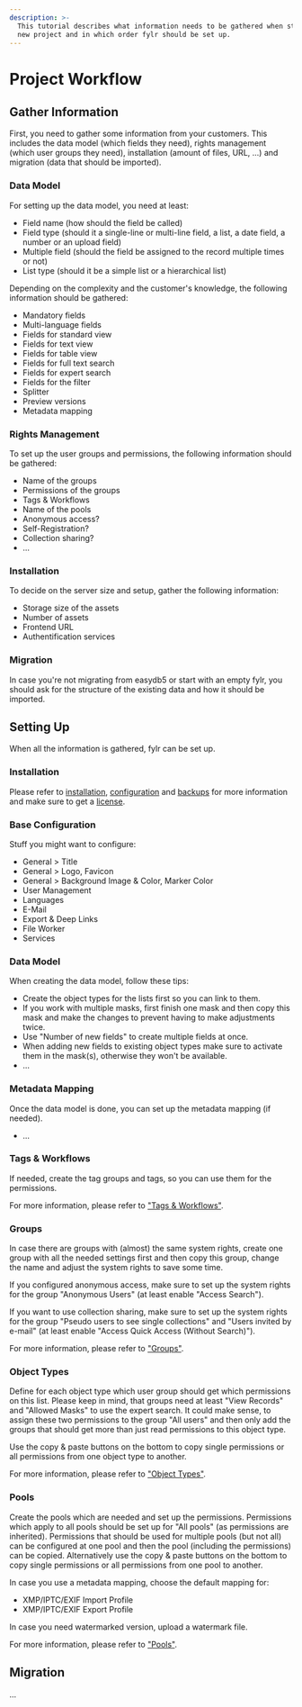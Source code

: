 ```yaml
---
description: >-
  This tutorial describes what information needs to be gathered when starting a
  new project and in which order fylr should be set up.
---
```


# Project Workflow

## Gather Information

First, you need to gather some information from your customers. This includes the data model (which fields they need), rights management (which user groups they need), installation (amount of files, URL, ...) and migration (data that should be imported).

### Data Model

For setting up the data model, you need at least:

* Field name (how should the field be called)
* Field type (should it a single-line or multi-line field, a list, a date field, a number or an upload field)
* Multiple field (should the field be assigned to the record multiple times or not)
* List type (should it be a simple list or a hierarchical list)

Depending on the complexity and the customer's knowledge, the following information should be gathered:

* Mandatory fields
* Multi-language fields
* Fields for standard view
* Fields for text view
* Fields for table view
* Fields for full text search
* Fields for expert search
* Fields for the filter
* Splitter
* Preview versions
* Metadata mapping

### Rights Management

To set up the user groups and permissions, the following information should be gathered:

* Name of the groups
* Permissions of the groups
* Tags & Workflows
* Name of the pools
* Anonymous access?
* Self-Registration?
* Collection sharing?
* ...

### Installation

To decide on the server size and setup, gather the following information:

* Storage size of the assets&#x20;
* Number of assets
* Frontend URL
* Authentification services

### Migration

In case you're not migrating from easydb5 or start with an empty fylr, you should ask for the structure of the existing data and how it should be imported.



## Setting Up

When all the information is gathered, fylr can be set up.

### Installation

Please refer to [installation](../for-system-administrators/installation/), [configuration](../for-system-administrators/configuration/) and [backups](../for-system-administrators/backup.md) for more information and make sure to get a [license](../license-management.md).

### Base Configuration

Stuff you might want to configure:

* General > Title
* General > Logo, Favicon
* General > Background Image & Color, Marker Color
* User Management
* Languages
* E-Mail
* Export & Deep Links
* File Worker
* Services

### Data Model

When creating the data model, follow these tips:&#x20;

* Create the object types for the lists first so you can link to them.
* If you work with multiple masks, first finish one mask and then copy this mask and make the changes to prevent having to make adjustments twice.
* Use "Number of new fields" to create multiple fields at once.
* When adding new fields to existing object types make sure to activate them in the mask(s), otherwise they won't be available.
* ...

### Metadata Mapping

Once the data model is done, you can set up the metadata mapping (if needed).

* ...

### Tags & Workflows

If needed, create the tag groups and tags, so you can use them for the permissions.

For more information, please refer to ["Tags & Workflows"](../for-administrators/permissions/tags-and-workflows.md).

### Groups

In case there are groups with (almost) the same system rights, create one group with all the needed settings first and then copy this group, change the name and adjust the system rights to save some time.

If you configured anonymous access, make sure to set up the system rights for the group "Anonymous Users" (at least enable "Access Search").

If you want to use collection sharing, make sure to set up the system rights for the group "Pseudo users to see single collections" and "Users invited by e-mail" (at least enable "Access Quick Access (Without Search)").

For more information, please refer to ["Groups"](../for-administrators/permissions/groups.md).

### Object Types

Define for each object type which user group should get which permissions on this list. Please keep in mind, that groups need at least "View Records" and "Allowed Masks" to use the expert search. It could make sense, to assign these two permissions to the group "All users" and then only add the groups that should get more than just read permissions to this object type.

Use the copy & paste buttons on the bottom to copy single permissions or all permissions from one object type to another.

For more information, please refer to ["Object Types"](../for-administrators/permissions/object-types.md).

### Pools

Create the pools which are needed and set up the permissions. Permissions which apply to all pools should be set up for "All pools" (as permissions are inherited). Permissions that should be used for multiple pools (but not all) can be configured at one pool and then the pool (including the permissions) can be copied. Alternatively use the copy & paste buttons on the bottom to copy single permissions or all permissions from one pool to another.

In case you use a metadata mapping, choose the default mapping for:

* XMP/IPTC/EXIF Import Profile
* XMP/IPTC/EXIF Export Profile

In case you need watermarked version, upload a watermark file.

For more information, please refer to ["Pools"](../for-administrators/permissions/pools.md).



## Migration

...

